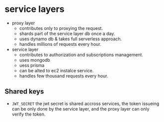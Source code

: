 # service layers

- proxy layer
  - contributes only to proxying the request.
  - shards part of the service layer db once a day.
  - uses dynamo db & takes full serverless approach.
  - handles millions of requests every hour.
- service layer
  - contributes to authorization and subscriptions management.
  - uses mongodb
  - uess prisma
  - can be alted to ec2 instalce service.
  - handles few thousand requests every hour.

## Shared keys

- `JWT_SECRET` the jwt secret is shared accross services, the token issueing can be only done by the service layer, and the proxy layer can only verify the token.
